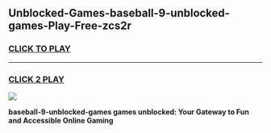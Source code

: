 
## Unblocked-Games-baseball-9-unblocked-games-Play-Free-zcs2r
<h3>
<a href="https://premium76.site?title=baseball-9-unblocked-games&ref=10A">CLICK TO PLAY</a></h3>
<hr>

<h3>
<a href="https://premium76.site?title=baseball-9-unblocked-games&ref=10A">CLICK 2 PLAY</a>
  
</h3>

<a href="https://premium76.site?title=baseball-9-unblocked-games&ref=10A"><img src="https://clearcache.store/games.png"></a>


**baseball-9-unblocked-games games unblocked: Your Gateway to Fun and Accessible Online Gaming**
